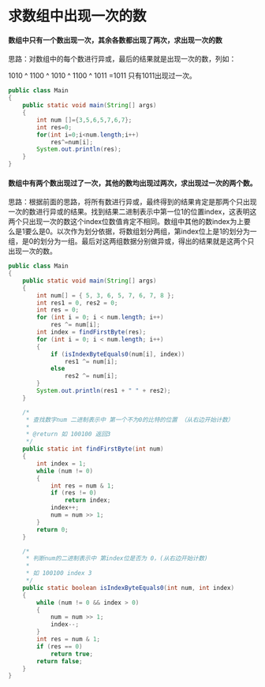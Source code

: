 # 求数组中出现一次的数

#### 数组中只有一个数出现一次，其余各数都出现了两次，求出现一次的数

思路：对数组中的每个数进行异或，最后的结果就是出现一次的数，列如：

1010 ^ 1100 ^ 1010 ^ 1100 ^ 1011  =1011   只有1011出现过一次。

```Java
public class Main
{
	public static void main(String[] args)
	{
		int num []={3,5,6,5,7,6,7};
		int res=0;
		for(int i=0;i<num.length;i++)
			res^=num[i];
		System.out.println(res);
	}
}
```



#### 数组中有两个数出现过了一次，其他的数均出现过两次，求出现过一次的两个数。

思路：根据前面的思路，将所有数进行异或，最终得到的结果肯定是那两个只出现一次的数进行异或的结果。找到结果二进制表示中第一位1的位置index，这表明这两个只出现一次的数这个index位数值肯定不相同。数组中其他的数index为上要么是1要么是0。以次作为划分依据，将数组划分两组，第index位上是1的划分为一组，是0的划分为一组。最后对这两组数据分别做异或，得出的结果就是这两个只出现一次的数。

```Java
public class Main
{
	public static void main(String[] args)
	{
		int num[] = { 5, 3, 6, 5, 7, 6, 7, 8 };
		int res1 = 0, res2 = 0;
		int res = 0;
		for (int i = 0; i < num.length; i++)
			res ^= num[i];
		int index = findFirstByte(res);
		for (int i = 0; i < num.length; i++)
		{
			if (isIndexByteEquals0(num[i], index))
				res1 ^= num[i];
			else
				res2 ^= num[i];
		}
		System.out.println(res1 + " " + res2);
	}

	/*
	 * 查找数字num 二进制表示中 第一个不为0的比特的位置 （从右边开始计数）
	 * 
	 * @return 如 100100 返回3
	 */
	public static int findFirstByte(int num)
	{
		int index = 1;
		while (num != 0)
		{
			int res = num & 1;
			if (res != 0)
				return index;
			index++;
			num = num >> 1;
		}
		return 0;
	}

	/*
	 * 判断num的二进制表示中 第index位是否为 0，(从右边开始计数)
	 * 
	 * 如 100100 index 3
	 */
	public static boolean isIndexByteEquals0(int num, int index)
	{
		while (num != 0 && index > 0)
		{
			num = num >> 1;
			index--;
		}
		int res = num & 1;
		if (res == 0)
			return true;
		return false;
	}
}
```

